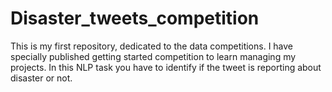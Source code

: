 # Disaster_tweets_competition
This is my first repository, dedicated to the data competitions. I have specially published getting started competition to learn managing my projects. In this NLP task you have to identify if the tweet is reporting about disaster or not. 
